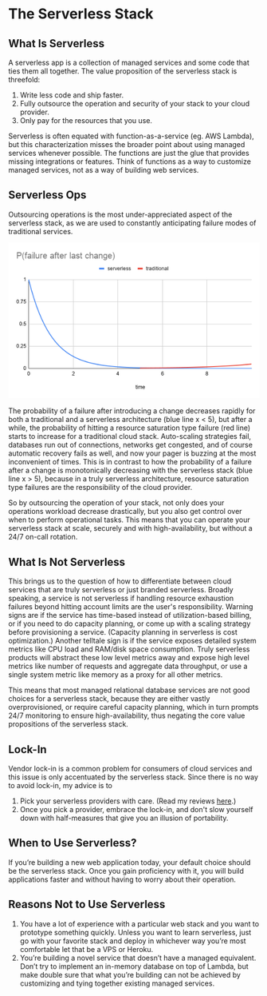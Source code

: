 # The Serverless Stack

## What Is Serverless

A serverless app is a collection of managed services and some code that ties them all together. The value proposition of the serverless stack is threefold:

1. Write less code and ship faster.
2. Fully outsource the operation and security of your stack to your cloud provider.
3. Only pay for the resources that you use.

Serverless is often equated with function-as-a-service (eg. AWS Lambda), but this characterization misses the broader point about using managed services whenever possible. The functions are just the glue that provides missing integrations or features. Think of functions as a way to customize managed services, not as a way of building web services.

## Serverless Ops

Outsourcing operations is the most under-appreciated aspect of the serverless stack, as we are used to constantly anticipating failure modes of traditional services.

![Probability of failure after last change for serverless and traditional architecture.](img/p-failure-after-last-change.png)

The probability of a failure after introducing a change decreases rapidly for both a traditional and a serverless architecture (blue line x < 5), but after a while, the probability of hitting a resource saturation type failure (red line) starts to increase for a traditional cloud stack. Auto-scaling strategies fail, databases run out of connections, networks get congested, and of course automatic recovery fails as well, and now your pager is buzzing at the most inconvenient of times. This is in contrast to how the probability of a failure after a change is monotonically decreasing with the serverless stack (blue line x > 5), because in a truly serverless architecture, resource saturation type failures are the responsibility of the cloud provider.

So by outsourcing the operation of your stack, not only does your operations workload decrease drastically, but you also get control over when to perform operational tasks. This means that you can operate your serverless stack at scale, securely and with high-availability, but without a 24/7 on-call rotation.

## What Is Not Serverless

This brings us to the question of how to differentiate between cloud services that are truly serverless or just branded serverless. Broadly speaking, a service is not serverless if handling resource exhaustion failures beyond hitting account limits are the user's responsibility. Warning signs are if the service has time-based instead of utilization-based billing, or if you need to do capacity planning, or come up with a scaling strategy before provisioning a service. (Capacity planning in serverless is cost optimization.) Another telltale sign is if the service exposes detailed system metrics like CPU load and RAM/disk space consumption. Truly serverless products will abstract these low level metrics away and expose high level metrics like number of requests and aggregate data throughput, or use a single system metric like memory as a proxy for all other metrics.

This means that most managed relational database services are not good choices for a serverless stack, because they are either vastly overprovisioned, or require careful capacity planning, which in turn prompts 24/7 monitoring to ensure high-availability, thus negating the core value propositions of the serverless stack.

## Lock-In

Vendor lock-in is a common problem for consumers of cloud services and this issue is only accentuated by the serverless stack. Since there is no way to avoid lock-in, my advice is to

1. Pick your serverless providers with care. (Read my reviews [here](providers/index.md).)
2. Once you pick a provider, embrace the lock-in, and don't slow yourself down with half-measures that give you an illusion of portability. 

## When to Use Serverless?

If you’re building a new web application today, your default choice should be the serverless stack. Once you gain proficiency with it, you will build applications faster and without having to worry about their operation.

## Reasons Not to Use Serverless

1. You have a lot of experience with a particular web stack and you want to prototype something quickly. Unless you want to learn serverless, just go with your favorite stack and deploy in whichever way you’re most comfortable let that be a VPS or Heroku.
1. You’re building a novel service that doesn’t have a managed equivalent. Don’t try to implement an in-memory database on top of Lambda, but make double sure that what you’re building can not be achieved by customizing and tying together existing managed services.

